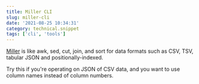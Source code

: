 ```yaml
---
title: Miller CLI
slug: miller-cli
date: '2021-08-25 10:34:31'
category: technical.snippet
tags: ['cli', 'tools']
---
```


[Miller](https://github.com/johnkerl/miller) is like awk, sed, cut, join, and
sort for data formats such as CSV, TSV, tabular JSON and positionally-indexed.

Try this if you're operating on JSON of CSV data, and you want to use column names
instead of column numbers.
